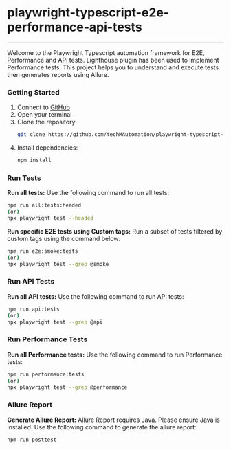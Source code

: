 # playwright-typescript-e2e-performance-api-tests

-----

Welcome to the Playwright Typescript automation framework for E2E, Performance and API tests. Lighthouse plugin has been used to implement Performance tests.
This project helps you to understand and execute tests then generates reports using Allure.

### Getting Started

1. Connect to [GitHub](https://github.com/techMAutomation)
2. Open your terminal
3. Clone the repository
    ```bash
    git clone https://github.com/techMAutomation/playwright-typescript-e2e-performance-api-tests.git
    ```
4. Install dependencies:
    ```bash
    npm install 
    ```

### Run Tests

**Run all tests:**
  Use the following command to run all tests:
  ```bash
  npm run all:tests:headed 
  (or) 
  npx playwright test --headed
  ```

**Run specific E2E tests using Custom tags:**
  Run a subset of tests filtered by custom tags using the command below:
  ```bash
  npm run e2e:smoke:tests 
  (or) 
  npx playwright test --grep @smoke
  ```  
### Run API Tests

**Run all API tests:**
  Use the following command to run API tests:
  ```bash
  npm run api:tests 
  (or) 
  npx playwright test --grep @api
  ```
### Run Performance Tests

**Run all Performance tests:**
  Use the following command to run Performance tests:
  ```bash
  npm run performance:tests 
  (or) 
  npx playwright test --grep @performance
  ```
### Allure Report

**Generate Allure Report:**
  Allure Report requires Java. Please ensure Java is installed. 
  Use the following command to generate the allure report:
  ```bash
  npm run posttest
  ```
